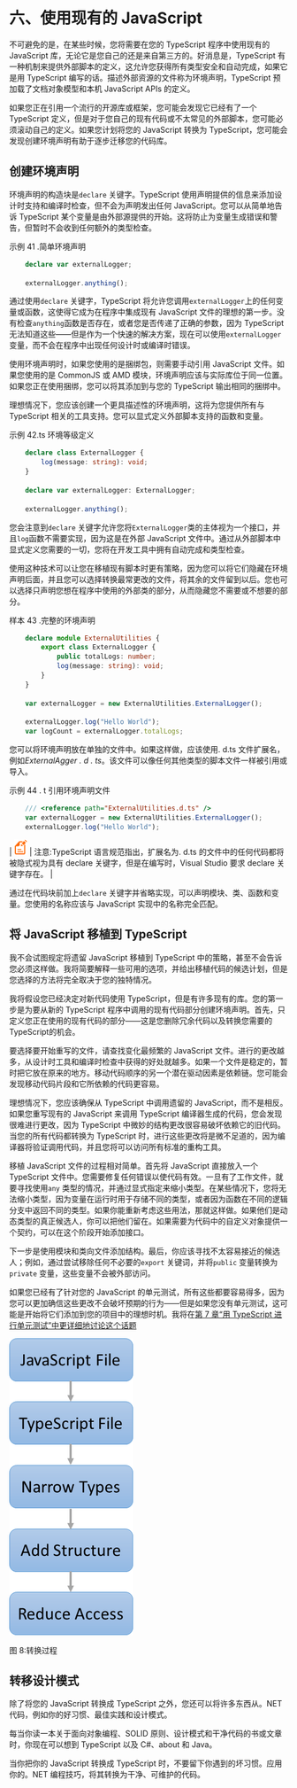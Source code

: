 # 六、使用现有的 JavaScript

不可避免的是，在某些时候，您将需要在您的 TypeScript 程序中使用现有的 JavaScript 库，无论它是您自己的还是来自第三方的。好消息是，TypeScript 有一种机制来提供外部脚本的定义，这允许您获得所有类型安全和自动完成，如果它是用 TypeScript 编写的话。描述外部资源的文件称为环境声明，TypeScript 预加载了文档对象模型和本机 JavaScript APIs 的定义。

如果您正在引用一个流行的开源库或框架，您可能会发现它已经有了一个 TypeScript 定义，但是对于您自己的现有代码或不太常见的外部脚本，您可能必须滚动自己的定义。如果您计划将您的 JavaScript 转换为 TypeScript，您可能会发现创建环境声明有助于逐步迁移您的代码库。

## 创建环境声明

环境声明的构造块是``declare`` 关键字。TypeScript 使用声明提供的信息来添加设计时支持和编译时检查，但不会为声明发出任何 JavaScript。您可以从简单地告诉 TypeScript 某个变量是由外部源提供的开始。这将防止为变量生成错误和警告，但暂时不会收到任何额外的类型检查。

示例 41 .简单环境声明

```ts
    declare var externalLogger;

    externalLogger.anything();

```

通过使用``declare`` 关键字，TypeScript 将允许您调用`externalLogger`上的任何变量或函数，这使得它成为在程序中集成现有 JavaScript 文件的理想的第一步。没有检查`anything`函数是否存在，或者您是否传递了正确的参数，因为 TypeScript 无法知道这些——但是作为一个快速的解决方案，现在可以使用`externalLogger`变量，而不会在程序中出现任何设计时或编译时错误。

使用环境声明时，如果您使用的是捆绑包，则需要手动引用 JavaScript 文件。如果您使用的是 CommonJS 或 AMD 模块，环境声明应该与实际库位于同一位置。如果您正在使用捆绑，您可以将其添加到与您的 TypeScript 输出相同的捆绑中。

理想情况下，您应该创建一个更具描述性的环境声明，这将为您提供所有与 TypeScript 相关的工具支持。您可以显式定义外部脚本支持的函数和变量。

示例 42.ts 环境等级定义

```ts
    declare class ExternalLogger {
        log(message: string): void;
    }

    declare var externalLogger: ExternalLogger;

    externalLogger.anything();

```

您会注意到``declare`` 关键字允许您将`ExternalLogger`类的主体视为一个接口，并且`log`函数不需要实现，因为这是在外部 JavaScript 文件中。通过从外部脚本中显式定义您需要的一切，您将在开发工具中拥有自动完成和类型检查。

使用这种技术可以让您在移植现有脚本时更有策略，因为您可以将它们隐藏在环境声明后面，并且您可以选择转换最常更改的文件，将其余的文件留到以后。您也可以选择只声明您想在程序中使用的外部类的部分，从而隐藏您不需要或不想要的部分。

样本 43 .完整的环境声明

```ts
    declare module ExternalUtilities {
        export class ExternalLogger {
            public totalLogs: number;
            log(message: string): void;
        }
    }

    var externalLogger = new ExternalUtilities.ExternalLogger();

    externalLogger.log("Hello World");
    var logCount = externalLogger.totalLogs;

```

您可以将环境声明放在单独的文件中。如果这样做，应该使用. d.ts 文件扩展名，例如*ExternalAgger . d . ts*。该文件可以像任何其他类型的脚本文件一样被引用或导入。

示例 44 . t 引用环境声明文件

```ts
    /// <reference path="ExternalUtilities.d.ts" />
    var externalLogger = new ExternalUtilities.ExternalLogger();
    externalLogger.log("Hello World");

```

| ![](img/image009.png) | 注意:TypeScript 语言规范指出，扩展名为. d.ts 的文件中的任何代码都将被隐式视为具有 declare 关键字，但是在编写时，Visual Studio 要求 declare 关键字存在。 |

通过在代码块前加上``declare`` 关键字并省略实现，可以声明模块、类、函数和变量。您使用的名称应该与 JavaScript 实现中的名称完全匹配。

## 将 JavaScript 移植到 TypeScript

我不会试图规定将遗留 JavaScript 移植到 TypeScript 中的策略，甚至不会告诉您必须这样做。我将简要解释一些可用的选项，并给出移植代码的候选计划，但是您选择的方法将完全取决于您的独特情况。

我将假设您已经决定对新代码使用 TypeScript，但是有许多现有的库。您的第一步是为要从新的 TypeScript 程序中调用的现有代码部分创建环境声明。首先，只定义您正在使用的现有代码的部分——这是您删除冗余代码以及转换您需要的TypeScript的机会。

要选择要开始重写的文件，请查找变化最频繁的 JavaScript 文件。进行的更改越多，从设计时工具和编译时检查中获得的好处就越多。如果一个文件是稳定的，暂时把它放在原来的地方。移动代码顺序的另一个潜在驱动因素是依赖链。您可能会发现移动代码片段和它所依赖的代码更容易。

理想情况下，您应该确保从 TypeScript 中调用遗留的 JavaScript，而不是相反。如果您重写现有的 JavaScript 来调用 TypeScript 编译器生成的代码，您会发现很难进行更改，因为 TypeScript 中微妙的结构更改很容易破坏依赖它的旧代码。当您的所有代码都转换为 TypeScript 时，进行这些更改将是微不足道的，因为编译器将验证调用代码，并且您将可以访问所有标准的重构工具。

移植 JavaScript 文件的过程相对简单。首先将 JavaScript 直接放入一个 TypeScript 文件中。您需要修复任何错误以使代码有效。一旦有了工作文件，就要寻找使用``any`` 类型的情况，并通过显式指定来缩小类型。在某些情况下，您将无法缩小类型，因为变量在运行时用于存储不同的类型，或者因为函数在不同的逻辑分支中返回不同的类型。如果你能重新考虑这些用法，那就这样做。如果他们是动态类型的真正候选人，你可以把他们留在。如果需要为代码中的自定义对象提供一个契约，可以在这个阶段开始添加接口。

下一步是使用模块和类向文件添加结构。最后，你应该寻找不太容易接近的候选人；例如，通过尝试移除任何不必要的``export`` 关键词，并将``public`` 变量转换为``private`` 变量，这些变量不会被外部访问。

如果您已经有了针对您的 JavaScript 的单元测试，所有这些都要容易得多，因为您可以更加确信这些更改不会破坏预期的行为——但是如果您没有单元测试，这可能是开始将它们添加到您的项目中的理想时机。我将在[第 7 章“用 TypeScript 进行单元测试”中更详细地讨论这个话题](07.html#sigil_toc_id_86)

![](img/image010.png)

图 8:转换过程

## 转移设计模式

除了将您的 JavaScript 转换成 TypeScript 之外，您还可以将许多东西从。NET 代码，例如你的好习惯、最佳实践和设计模式。

每当你读一本关于面向对象编程、SOLID 原则、设计模式和干净代码的书或文章时，你现在可以想到 TypeScript 以及 C#、about 和 Java。

当你把你的 JavaScript 转换成 TypeScript 时，不要留下你遇到的坏习惯。应用你的。NET 编程技巧，将其转换为干净、可维护的代码。